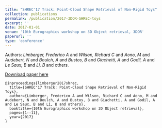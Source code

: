 ```yaml
---
title: "SHREC'17 Track: Point-Cloud Shape Retrieval of Non-Rigid Toys"
collection: publications
permalink: /publication/2017-3DOR-SHREC-toys
excerpt: ''
date: 2017-01-01
venue: '10th Eurographics workshop on 3D Object retrieval, 3DOR'
paperurl: ''
type: 'conference'
---
```


Authors: *Limberger, Frederico A* and *Wilson, Richard C* and *Aono, M* and *Audebert, N* and *Boulch, A* and *Bustos, B* and *Giachetti, A* and *Godil, A* and *Le Saux, B* and *Li, B* and others.

[Download paper here](https://aboulch.github.io/files/2017_3dor-shrec-toys.pdf)

```
@inproceedings{limberger2017shrec,
  title={SHREC'17 Track: Point-Cloud Shape Retrieval of Non-Rigid Toys},
  author={Limberger, Frederico A and Wilson, Richard C and Aono, M and Audebert, N and Boulch, A and Bustos, B and Giachetti, A and Godil, A and Le Saux, B and Li, B and others},
  booktitle={10th Eurographics workshop on 3D Object retrieval},
  pages={1--11},
  year={2017}
}
```
